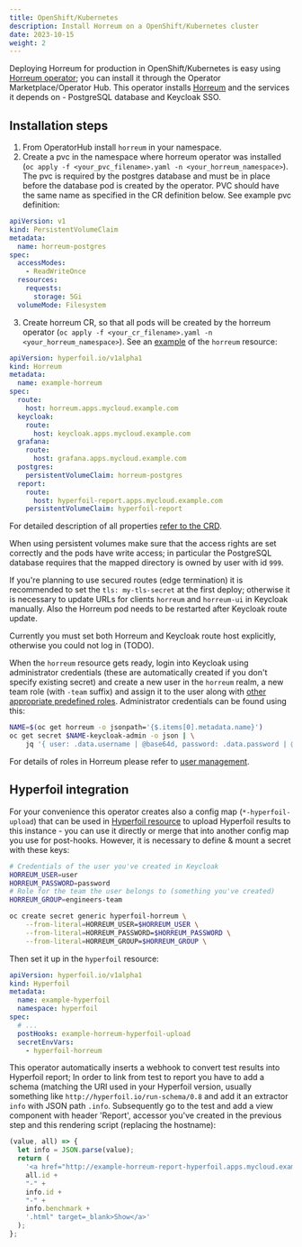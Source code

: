 ```yaml
---
title: OpenShift/Kubernetes
description: Install Horreum on a OpenShift/Kubernetes cluster
date: 2023-10-15
weight: 2
---
```


Deploying Horreum for production in OpenShift/Kubernetes is easy using [Horreum operator](https://github.com/Hyperfoil/horreum-operator); you can install it through the Operator Marketplace/Operator Hub. This operator installs [Horreum](https://github.com/Hyperfoil/Horreum) and the services it depends on - PostgreSQL database and Keycloak SSO.

## Installation steps

1. From OperatorHub install `horreum` in your namespace.
2. Create a pvc in the namespace where horreum operator was installed (`oc apply -f <your_pvc_filename>.yaml -n <your_horreum_namespace>`). The pvc is required by the postgres database and must be in place before the database pod is created by the operator. PVC should have the same name as specified in the CR definition below. See example pvc definition:

```yaml
apiVersion: v1
kind: PersistentVolumeClaim
metadata:
  name: horreum-postgres
spec:
  accessModes:
    - ReadWriteOnce
  resources:
    requests:
      storage: 5Gi
  volumeMode: Filesystem
```

3. Create horreum CR, so that all pods will be created by the horreum operator (`oc apply -f <your_cr_filename>.yaml -n <your_horreum_namespace>`).
   See an [example](https://github.com/Hyperfoil/horreum-operator/tree/master/deploy/crds/hyperfoil.io_v1alpha1_horreum_cr.yaml) of the `horreum` resource:

```yaml
apiVersion: hyperfoil.io/v1alpha1
kind: Horreum
metadata:
  name: example-horreum
spec:
  route:
    host: horreum.apps.mycloud.example.com
  keycloak:
    route:
      host: keycloak.apps.mycloud.example.com
  grafana:
    route:
      host: grafana.apps.mycloud.example.com
  postgres:
    persistentVolumeClaim: horreum-postgres
  report:
    route:
      host: hyperfoil-report.apps.mycloud.example.com
    persistentVolumeClaim: hyperfoil-report
```

For detailed description of all properties [refer to the CRD](https://github.com/Hyperfoil/horreum-operator/tree/master/deploy/olm-catalog/horreum-operator/0.1.0/hyperfoil.io_horreums_crd.yaml).

When using persistent volumes make sure that the access rights are set correctly and the pods have write access; in particular the PostgreSQL database requires that the mapped directory is owned by user with id `999`.

If you're planning to use secured routes (edge termination) it is recommended to set the `tls: my-tls-secret` at the first deploy; otherwise it is necessary to update URLs for clients `horreum` and `horreum-ui` in Keycloak manually. Also the Horreum pod needs to be restarted after Keycloak route update.

Currently you must set both Horreum and Keycloak route host explicitly, otherwise you could not log in (TODO).

When the `horreum` resource gets ready, login into Keycloak using administrator credentials (these are automatically created if you don't specify existing secret) and create a new user in the `horreum` realm, a new team role (with `-team` suffix) and assign it to the user along with [other appropriate predefined roles](/docs/concepts/users). Administrator credentials can be found using this:

```sh
NAME=$(oc get horreum -o jsonpath='{$.items[0].metadata.name}')
oc get secret $NAME-keycloak-admin -o json | \
    jq '{ user: .data.username | @base64d, password: .data.password | @base64d }'
```

For details of roles in Horreum please refer to [user management](/docs/concepts/users).

## Hyperfoil integration

For your convenience this operator creates also a config map (`*-hyperfoil-upload`) that can be used in [Hyperfoil resource](https://github.com/Hyperfoil/hyperfoil-operator) to upload Hyperfoil results to this instance - you can use it directly or merge that into another config map you use for post-hooks. However, it is necessary to define & mount a secret with these keys:

```sh
# Credentials of the user you've created in Keycloak
HORREUM_USER=user
HORREUM_PASSWORD=password
# Role for the team the user belongs to (something you've created)
HORREUM_GROUP=engineers-team

oc create secret generic hyperfoil-horreum \
    --from-literal=HORREUM_USER=$HORREUM_USER \
    --from-literal=HORREUM_PASSWORD=$HORREUM_PASSWORD \
    --from-literal=HORREUM_GROUP=$HORREUM_GROUP \
```

Then set it up in the `hyperfoil` resource:

```yaml
apiVersion: hyperfoil.io/v1alpha1
kind: Hyperfoil
metadata:
  name: example-hyperfoil
  namespace: hyperfoil
spec:
  # ...
  postHooks: example-horreum-hyperfoil-upload
  secretEnvVars:
    - hyperfoil-horreum
```

This operator automatically inserts a webhook to convert test results into Hyperfoil report; In order to link from test to report you have to add a schema (matching the URI used in your Hyperfoil version, usually something like `http://hyperfoil.io/run-schema/0.8` and add it an extractor `info` with JSON path `.info`. Subsequently go to the test and add a view component with header 'Report', accessor you've created in the previous step and this rendering script (replacing the hostname):

```js
(value, all) => {
  let info = JSON.parse(value);
  return (
    '<a href="http://example-horreum-report-hyperfoil.apps.mycloud.example.com/' +
    all.id +
    "-" +
    info.id +
    "-" +
    info.benchmark +
    '.html" target=_blank>Show</a>'
  );
};
```
